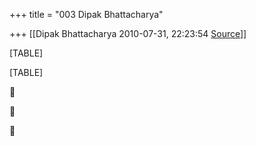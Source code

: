 +++
title = "003 Dipak Bhattacharya"

+++
[[Dipak Bhattacharya	2010-07-31, 22:23:54 [Source](https://groups.google.com/g/bvparishat/c/WsA12E_ehnc)]]



[TABLE]

[TABLE]







